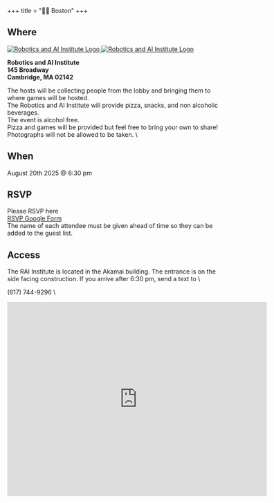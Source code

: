 +++
title = "🫘🌆 Boston"
+++
<!-- [![venue logo](/images/boston/faneuilhall.png)](https://boardgamenightwg.com/boston) -->

## Where
<!-- TBD -->
<a href="https://rai-inst.com/">
  <!-- light version -->
  <img
    src="/images/logos/rai-logo-light.svg"
    alt="Robotics and AI Institute Logo"
    class="logo-light"
  >
  <!-- dark version -->
  <img
    src="/images/logos/rai-logo-dark.svg"
    alt="Robotics and AI Institute Logo"
    class="logo-dark"
  >
</a>

**Robotics and AI Institute** \
**145 Broadway** \
**Cambridge, MA 02142**

The hosts will be collecting people from the lobby and bringing them to where games will be hosted. \
The Robotics and AI Institute will provide pizza, snacks, and non alcoholic beverages. \
The event is alcohol free. \
Pizza and games will be provided but feel free to bring your own to share! \
Photographs will not be allowed to be taken. \

## When
August 20th 2025 @ 6:30 pm
<!-- TBD -->

## RSVP
Please RSVP here \
<a href="https://docs.google.com/forms/d/e/1FAIpQLSd4IJQHp5cvLlKGXPNDFMtDgxS85lgSuFd-J1YabWe0BRBMEA/viewform?usp=sharing&ouid=104302665136112478648">RSVP Google Form</a> \
The name of each attendee must be given ahead of time so they can be added to the guest list.

## Access
The RAI Institute is located in the Akamai building. The entrance is on the side facing construction.
If you arrive after 6:30 pm, send a text to \

(617) 744-9296 \

<iframe src="https://www.google.com/maps/embed?pb=!1m18!1m12!1m3!1d2947.9491618245934!2d-71.088803!3d42.3649227!2m3!1f0!2f0!3f0!3m2!1i1024!2i768!4f13.1!3m3!1m2!1s0x89e371004f084101%3A0x865f42b145478533!2sRAI%20Institute!5e0!3m2!1sen!2sus!4v1753812098522!5m2!1sen!2sus" width="600" height="450" style="border:0;" allowfullscreen="" loading="lazy" referrerpolicy="no-referrer-when-downgrade"></iframe>
